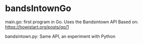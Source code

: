 # bandsIntownGo

main.go: first program in  Go. Uses the Bandsintown API
Based on: https://howistart.org/posts/go/1

bandsintown.py: Same API, an experiment with Python
